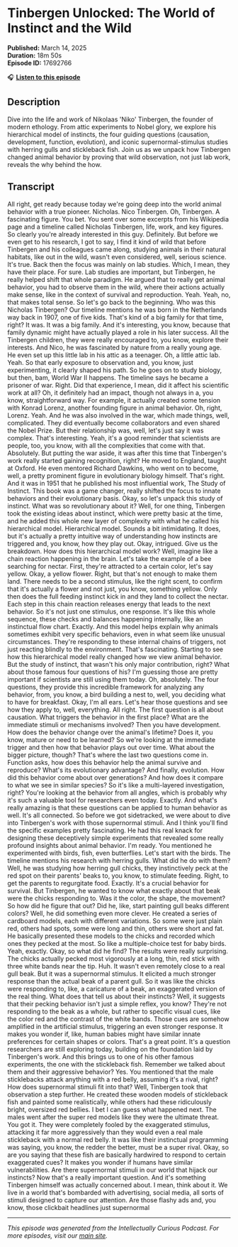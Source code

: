 # Tinbergen Unlocked: The World of Instinct and the Wild

**Published:** March 14, 2025  
**Duration:** 18m 50s  
**Episode ID:** 17692766

🎧 **[Listen to this episode](https://intellectuallycurious.buzzsprout.com/2529712/episodes/17692766-tinbergen-unlocked-the-world-of-instinct-and-the-wild)**

## Description

Dive into the life and work of Nikolaas 'Niko' Tinbergen, the founder of modern ethology. From attic experiments to Nobel glory, we explore his hierarchical model of instincts, the four guiding questions (causation, development, function, evolution), and iconic supernormal-stimulus studies with herring gulls and stickleback fish. Join us as we unpack how Tinbergen changed animal behavior by proving that wild observation, not just lab work, reveals the why behind the how.

## Transcript

All right, get ready because today we're going deep into the world animal behavior with a true pioneer. Nicholas. Nico Tinbergen. Oh, Tinbergen. A fascinating figure. You bet. You sent over some excerpts from his Wikipedia page and a timeline called Nicholas Tinbergen, life, work, and key figures. So clearly you're already interested in this guy. Definitely. But before we even get to his research, I got to say, I find it kind of wild that before Tinbergen and his colleagues came along, studying animals in their natural habitats, like out in the wild, wasn't even considered, well, serious science. It's true. Back then the focus was mainly on lab studies. Which, I mean, they have their place. For sure. Lab studies are important, but Tinbergen, he really helped shift that whole paradigm. He argued that to really get animal behavior, you had to observe them in the wild, where their actions actually make sense, like in the context of survival and reproduction. Yeah. Yeah, no, that makes total sense. So let's go back to the beginning. Who was this Nicholas Tinbergen? Our timeline mentions he was born in the Netherlands way back in 1907, one of five kids. That's kind of a big family for that time, right? It was. It was a big family. And it's interesting, you know, because that family dynamic might have actually played a role in his later success. All the Tinbergen children, they were really encouraged to, you know, explore their interests. And Nico, he was fascinated by nature from a really young age. He even set up this little lab in his attic as a teenager. Oh, a little attic lab. Yeah. So that early exposure to observation and, you know, just experimenting, it clearly shaped his path. So he goes on to study biology, but then, bam, World War II happens. The timeline says he became a prisoner of war. Right. Did that experience, I mean, did it affect his scientific work at all? Oh, it definitely had an impact, though not always in a, you know, straightforward way. For example, it actually created some tension with Konrad Lorenz, another founding figure in animal behavior. Oh, right, Lorenz. Yeah. And he was also involved in the war, which made things, well, complicated. They did eventually become collaborators and even shared the Nobel Prize. But their relationship was, well, let's just say it was complex. That's interesting. Yeah, it's a good reminder that scientists are people, too, you know, with all the complexities that come with that. Absolutely. But putting the war aside, it was after this time that Tinbergen's work really started gaining recognition, right? He moved to England, taught at Oxford. He even mentored Richard Dawkins, who went on to become, well, a pretty prominent figure in evolutionary biology himself. That's right. And it was in 1951 that he published his most influential work, The Study of Instinct. This book was a game changer, really shifted the focus to innate behaviors and their evolutionary basis. Okay, so let's unpack this study of instinct. What was so revolutionary about it? Well, for one thing, Tinbergen took the existing ideas about instinct, which were pretty basic at the time, and he added this whole new layer of complexity with what he called his hierarchical model. Hierarchical model. Sounds a bit intimidating. It does, but it's actually a pretty intuitive way of understanding how instincts are triggered and, you know, how they play out. Okay, intrigued. Give us the breakdown. How does this hierarchical model work? Well, imagine like a chain reaction happening in the brain. Let's take the example of a bee searching for nectar. First, they're attracted to a certain color, let's say yellow. Okay, a yellow flower. Right, but that's not enough to make them land. There needs to be a second stimulus, like the right scent, to confirm that it's actually a flower and not just, you know, something yellow. Only then does the full feeding instinct kick in and they land to collect the nectar. Each step in this chain reaction releases energy that leads to the next behavior. So it's not just one stimulus, one response. It's like this whole sequence, these checks and balances happening internally, like an instinctual flow chart. Exactly. And this model helps explain why animals sometimes exhibit very specific behaviors, even in what seem like unusual circumstances. They're responding to these internal chains of triggers, not just reacting blindly to the environment. That's fascinating. Starting to see how this hierarchical model really changed how we view animal behavior. But the study of instinct, that wasn't his only major contribution, right? What about those famous four questions of his? I'm guessing those are pretty important if scientists are still using them today. Oh, absolutely. The four questions, they provide this incredible framework for analyzing any behavior, from, you know, a bird building a nest to, well, you deciding what to have for breakfast. Okay, I'm all ears. Let's hear those questions and see how they apply to, well, everything. All right. The first question is all about causation. What triggers the behavior in the first place? What are the immediate stimuli or mechanisms involved? Then you have development. How does the behavior change over the animal's lifetime? Does it, you know, mature or need to be learned? So we're looking at the immediate trigger and then how that behavior plays out over time. What about the bigger picture, though? That's where the last two questions come in. Function asks, how does this behavior help the animal survive and reproduce? What's its evolutionary advantage? And finally, evolution. How did this behavior come about over generations? And how does it compare to what we see in similar species? So it's like a multi-layered investigation, right? You're looking at the behavior from all angles, which is probably why it's such a valuable tool for researchers even today. Exactly. And what's really amazing is that these questions can be applied to human behavior as well. It's all connected. So before we got sidetracked, we were about to dive into Tinbergen's work with those supernormal stimuli. And I think you'll find the specific examples pretty fascinating. He had this real knack for designing these deceptively simple experiments that revealed some really profound insights about animal behavior. I'm ready. You mentioned he experimented with birds, fish, even butterflies. Let's start with the birds. The timeline mentions his research with herring gulls. What did he do with them? Well, he was studying how herring gull chicks, they instinctively peck at the red spot on their parents' beaks to, you know, to stimulate feeding. Right, to get the parents to regurgitate food. Exactly. It's a crucial behavior for survival. But Tinbergen, he wanted to know what exactly about that beak were the chicks responding to. Was it the color, the shape, the movement? So how did he figure that out? Did he, like, start painting gull beaks different colors? Well, he did something even more clever. He created a series of cardboard models, each with different variations. So some were just plain red, others had spots, some were long and thin, others were short and fat. He basically presented these models to the chicks and recorded which ones they pecked at the most. So like a multiple-choice test for baby birds. Yeah, exactly. Okay, so what did he find? The results were really surprising. The chicks actually pecked most vigorously at a long, thin, red stick with three white bands near the tip. Huh. It wasn't even remotely close to a real gull beak. But it was a supernormal stimulus. It elicited a much stronger response than the actual beak of a parent gull. So it was like the chicks were responding to, like, a caricature of a beak, an exaggerated version of the real thing. What does that tell us about their instincts? Well, it suggests that their pecking behavior isn't just a simple reflex, you know? They're not responding to the beak as a whole, but rather to specific visual cues, like the color red and the contrast of the white bands. Those cues are somehow amplified in the artificial stimulus, triggering an even stronger response. It makes you wonder if, like, human babies might have similar innate preferences for certain shapes or colors. That's a great point. It's a question researchers are still exploring today, building on the foundation laid by Tinbergen's work. And this brings us to one of his other famous experiments, the one with the stickleback fish. Remember we talked about them and their aggressive behavior? Yes. You mentioned that the male sticklebacks attack anything with a red belly, assuming it's a rival, right? How does supernormal stimuli fit into that? Well, Tinbergen took that observation a step further. He created these wooden models of stickleback fish and painted some realistically, while others had these ridiculously bright, oversized red bellies. I bet I can guess what happened next. The males went after the super red models like they were the ultimate threat. You got it. They were completely fooled by the exaggerated stimulus, attacking it far more aggressively than they would even a real male stickleback with a normal red belly. It was like their instinctual programming was saying, you know, the redder the better, must be a super rival. Okay, so are you saying that these fish are basically hardwired to respond to certain exaggerated cues? It makes you wonder if humans have similar vulnerabilities. Are there supernormal stimuli in our world that hijack our instincts? Now that's a really important question. And it's something Tinbergen himself was actually concerned about. I mean, think about it. We live in a world that's bombarded with advertising, social media, all sorts of stimuli designed to capture our attention. Are those flashy ads and, you know, those clickbait headlines just supernormal

---
*This episode was generated from the Intellectually Curious Podcast. For more episodes, visit our [main site](https://intellectuallycurious.buzzsprout.com).*
